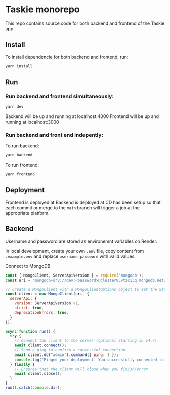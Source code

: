 # Taskie monorepo
This repo contains source code for both backend and frontend of the Taskie app.

## Install
To install dependencie for both backend and frontend, run:
```bash
yarn install
```

## Run
### Run backend and frontend simultaneously:
```bash
yarn dev
```
Backend will be up and running at localhost:4000
Frontend will be up and running at localhost:3000

### Run backend and front end indepently:
To run backend:
```bash
yarn backend
```
To run frontend:
```bash
yarn frontend
```

## Deployment
Frontend is deployed at [](https://taskie-frontend.vercel.app)
Backend is deployed at [](https://taskie-v9gb.onrender.com)
CD has been setup so that each commit or merge to the `main` branch will trigger a job at the appropriate platform.

## Backend
Username and password are stored as environemnt variables on Render.

In local development, create your own `.env` file, copy content from `.example.env` and replace `username`, `password` with valid values.

Connect to MongoDB
```js
const { MongoClient, ServerApiVersion } = require('mongodb');
const uri = "mongodb+srv://dev:<password>@cluster0.vtzci3q.mongodb.net/?retryWrites=true&w=majority";

// Create a MongoClient with a MongoClientOptions object to set the Stable API version
const client = new MongoClient(uri, {
  serverApi: {
    version: ServerApiVersion.v1,
    strict: true,
    deprecationErrors: true,
  }
});

async function run() {
  try {
    // Connect the client to the server	(optional starting in v4.7)
    await client.connect();
    // Send a ping to confirm a successful connection
    await client.db("admin").command({ ping: 1 });
    console.log("Pinged your deployment. You successfully connected to MongoDB!");
  } finally {
    // Ensures that the client will close when you finish/error
    await client.close();
  }
}
run().catch(console.dir);
```